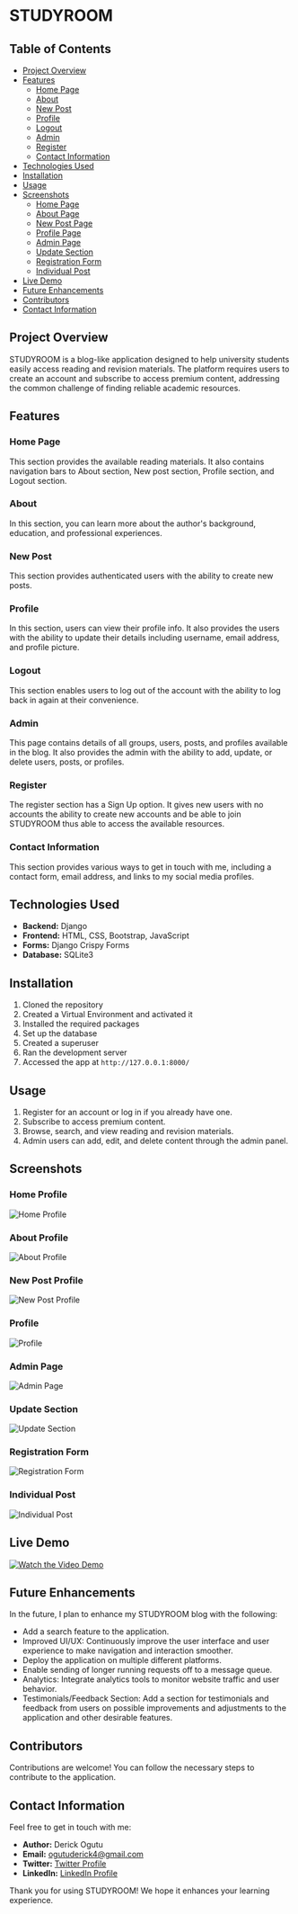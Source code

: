  # STUDYROOM

## Table of Contents
- [Project Overview](#project-overview)
- [Features](#features)
  - [Home Page](#home-page)
  - [About](#about)
  - [New Post](#new-post)
  - [Profile](#profile)
  - [Logout](#logout)
  - [Admin](#admin)
  - [Register](#register)
  - [Contact Information](#contact-information)
- [Technologies Used](#technologies-used)
- [Installation](#installation)
- [Usage](#usage)
- [Screenshots](#screenshots)
  - [Home Page](#home-page-1)
  - [About Page](#about-page)
  - [New Post Page](#new-post-page)
  - [Profile Page](#profile-page)
  - [Admin Page](#admin-page)
  - [Update Section](#update-section)
  - [Registration Form](#registration-form)
  - [Individual Post](#individual-post)
- [Live Demo](#live-demo)
- [Future Enhancements](#future-enhancements)
- [Contributors](#contributors)
- [Contact Information](#contact-information-1)

## Project Overview
STUDYROOM is a blog-like application designed to help university students easily access reading and revision materials. The platform requires users to create an account and subscribe to access premium content, addressing the common challenge of finding reliable academic resources.

## Features
### Home Page
This section provides the available reading materials. It also contains navigation bars to About section, New post section, Profile section, and Logout section.

### About
In this section, you can learn more about the author's background, education, and professional experiences.

### New Post
This section provides authenticated users with the ability to create new posts.

### Profile
In this section, users can view their profile info. It also provides the users with the ability to update their details including username, email address, and profile picture.

### Logout
This section enables users to log out of the account with the ability to log back in again at their convenience.

### Admin
This page contains details of all groups, users, posts, and profiles available in the blog. It also provides the admin with the ability to add, update, or delete users, posts, or profiles.

### Register
The register section has a Sign Up option. It gives new users with no accounts the ability to create new accounts and be able to join STUDYROOM thus able to access the available resources.

### Contact Information
This section provides various ways to get in touch with me, including a contact form, email address, and links to my social media profiles.

## Technologies Used
- **Backend:** Django
- **Frontend:** HTML, CSS, Bootstrap, JavaScript
- **Forms:** Django Crispy Forms
- **Database:** SQLite3

## Installation
1. Cloned the repository
2. Created a Virtual Environment and activated it
3. Installed the required packages
4. Set up the database
5. Created a superuser
6. Ran the development server
7. Accessed the app at `http://127.0.0.1:8000/`

## Usage
1. Register for an account or log in if you already have one.
2. Subscribe to access premium content.
3. Browse, search, and view reading and revision materials.
4. Admin users can add, edit, and delete content through the admin panel.

## Screenshots
### Home Profile
![Home Profile](screenshots/home%20profile.png)

### About Profile
![About Profile](screenshots/about%20profile.png)

### New Post Profile
![New Post Profile](screenshots/page%20for%20creating%20a%20new%20post.png)

### Profile
![Profile](screenshots/profile%20update%20section.png)

### Admin Page
![Admin Page](screenshots/admin%20section,%20entails%20groups,%20users,posts%20and%20profiles.png)

### Update Section
![Update Section](screenshots/post%20update%20and%20delete%20section.png)

### Registration Form
![Registration Form](screenshots/section%20containing%20registration%20form%20and%20join%20option.png)

### Individual Post
![Individual Post](screenshots/section%20highligting%20posts%20made%20by%20an%20individual.png)

## Live Demo
[![Watch the Video Demo](https://www.loom.com/share/3f22e10d0897439faa822899f09feaf2?sid=cc2bfa3c-a27f-491c-9d72-d35a3b584948/maxresdefault.jpg)](https://www.loom.com/share/3f22e10d0897439faa822899f09feaf2?sid=cc2bfa3c-a27f-491c-9d72-d35a3b584948)

## Future Enhancements
In the future, I plan to enhance my STUDYROOM blog with the following:
- Add a search feature to the application.
- Improved UI/UX: Continuously improve the user interface and user experience to make navigation and interaction smoother.
- Deploy the application on multiple different platforms.
- Enable sending of longer running requests off to a message queue.
- Analytics: Integrate analytics tools to monitor website traffic and user behavior.
- Testimonials/Feedback Section: Add a section for testimonials and feedback from users on possible improvements and adjustments to the application and other desirable features.

## Contributors
Contributions are welcome! You can follow the necessary steps to contribute to the application.

## Contact Information
Feel free to get in touch with me:
- **Author:** Derick Ogutu
- **Email:** ogutuderick4@gmail.com
- **Twitter:** [Twitter Profile](https://x.com/deckoruzze)
- **LinkedIn:** [LinkedIn Profile](https://www.linkedin.com/in/derick-ogutu-636065202)

Thank you for using STUDYROOM! We hope it enhances your learning experience.